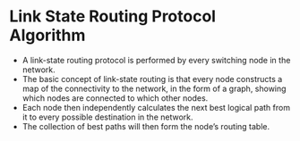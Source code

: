 # Link State Routing Protocol Algorithm

- A link-state routing protocol is performed by every switching node in the network. 
- The basic concept of link-state routing is that every node constructs a map of the connectivity to the network, in the form of a graph, showing which nodes are connected to which other nodes.
-  Each node then independently calculates the next best logical path from it to every possible destination in the network. 
- The collection of best paths will then form the node’s routing table.

